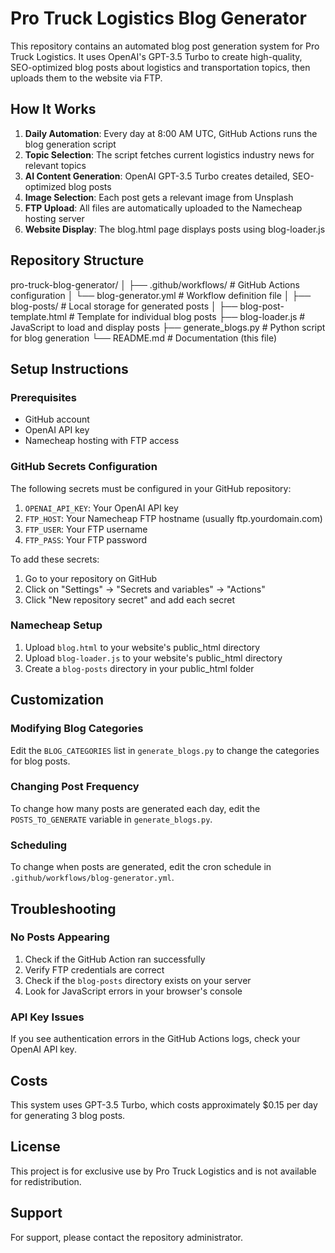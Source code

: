 # Pro Truck Logistics Blog Generator

This repository contains an automated blog post generation system for Pro Truck Logistics. It uses OpenAI's GPT-3.5 Turbo to create high-quality, SEO-optimized blog posts about logistics and transportation topics, then uploads them to the website via FTP.

## How It Works

1. **Daily Automation**: Every day at 8:00 AM UTC, GitHub Actions runs the blog generation script
2. **Topic Selection**: The script fetches current logistics industry news for relevant topics
3. **AI Content Generation**: OpenAI GPT-3.5 Turbo creates detailed, SEO-optimized blog posts
4. **Image Selection**: Each post gets a relevant image from Unsplash
5. **FTP Upload**: All files are automatically uploaded to the Namecheap hosting server
6. **Website Display**: The blog.html page displays posts using blog-loader.js

## Repository Structure
pro-truck-blog-generator/
│
├── .github/workflows/           # GitHub Actions configuration
│   └── blog-generator.yml       # Workflow definition file
│
├── blog-posts/                  # Local storage for generated posts
│
├── blog-post-template.html      # Template for individual blog posts
├── blog-loader.js               # JavaScript to load and display posts
├── generate_blogs.py            # Python script for blog generation
└── README.md                    # Documentation (this file)

## Setup Instructions

### Prerequisites

- GitHub account
- OpenAI API key
- Namecheap hosting with FTP access

### GitHub Secrets Configuration

The following secrets must be configured in your GitHub repository:

1. `OPENAI_API_KEY`: Your OpenAI API key
2. `FTP_HOST`: Your Namecheap FTP hostname (usually ftp.yourdomain.com)
3. `FTP_USER`: Your FTP username
4. `FTP_PASS`: Your FTP password

To add these secrets:
1. Go to your repository on GitHub
2. Click on "Settings" → "Secrets and variables" → "Actions"
3. Click "New repository secret" and add each secret

### Namecheap Setup

1. Upload `blog.html` to your website's public_html directory
2. Upload `blog-loader.js` to your website's public_html directory
3. Create a `blog-posts` directory in your public_html folder

## Customization

### Modifying Blog Categories

Edit the `BLOG_CATEGORIES` list in `generate_blogs.py` to change the categories for blog posts.

### Changing Post Frequency

To change how many posts are generated each day, edit the `POSTS_TO_GENERATE` variable in `generate_blogs.py`.

### Scheduling

To change when posts are generated, edit the cron schedule in `.github/workflows/blog-generator.yml`.

## Troubleshooting

### No Posts Appearing

1. Check if the GitHub Action ran successfully
2. Verify FTP credentials are correct
3. Check if the `blog-posts` directory exists on your server
4. Look for JavaScript errors in your browser's console

### API Key Issues

If you see authentication errors in the GitHub Actions logs, check your OpenAI API key.

## Costs

This system uses GPT-3.5 Turbo, which costs approximately $0.15 per day for generating 3 blog posts.

## License

This project is for exclusive use by Pro Truck Logistics and is not available for redistribution.

## Support

For support, please contact the repository administrator.